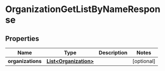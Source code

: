 

# OrganizationGetListByNameResponse


## Properties

| Name | Type | Description | Notes |
|------------ | ------------- | ------------- | -------------|
|**organizations** | [**List&lt;Organization&gt;**](Organization.md) |  |  [optional] |



